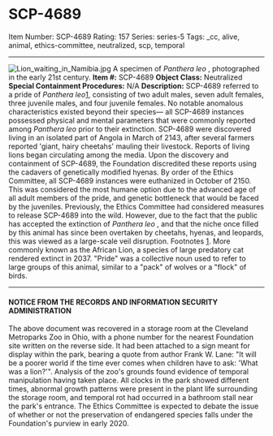 # SCP-4689
Item Number: SCP-4689
Rating: 157
Series: series-5
Tags: _cc, alive, animal, ethics-committee, neutralized, scp, temporal

---

![Lion_waiting_in_Namibia.jpg](https://upload.wikimedia.org/wikipedia/commons/7/73/Lion_waiting_in_Namibia.jpg)
A specimen of _Panthera leo_ , photographed in the early 21st century.
**Item #:** SCP-4689
**Object Class:** Neutralized
**Special Containment Procedures:** N/A
**Description:** SCP-4689 referred to a pride of _Panthera leo_[1](javascript:;), consisting of two adult males, seven adult females, three juvenile males, and four juvenile females. No notable anomalous characteristics existed beyond their species— all SCP-4689 instances possessed physical and mental parameters that were commonly reported among _Panthera leo_ prior to their extinction.
SCP-4689 were discovered living in an isolated part of Angola in March of 2143, after several farmers reported 'giant, hairy cheetahs' mauling their livestock. Reports of living lions began circulating among the media. Upon the discovery and containment of SCP-4689, the Foundation discredited these reports using the cadavers of genetically modified hyenas.
By order of the Ethics Committee, all SCP-4689 instances were euthanized in October of 2150. This was considered the most humane option due to the advanced age of all adult members of the pride, and genetic bottleneck that would be faced by the juveniles. Previously, the Ethics Committee had considered measures to release SCP-4689 into the wild. However, due to the fact that the public has accepted the extinction of _Panthera leo_ , and that the niche once filled by this animal has since been overtaken by cheetahs, hyenas, and leopards, this was viewed as a large-scale veil disruption.
Footnotes
[1](javascript:;). More commonly known as the African Lion, a species of large predatory cat rendered extinct in 2037. "Pride" was a collective noun used to refer to large groups of this animal, similar to a "pack" of wolves or a "flock" of birds.
* * *
#### NOTICE FROM THE RECORDS AND INFORMATION SECURITY ADMINISTRATION
The above document was recovered in a storage room at the Cleveland Metroparks Zoo in Ohio, with a phone number for the nearest Foundation site written on the reverse side. It had been attached to a sign meant for display within the park, bearing a quote from author Frank W. Lane: "It will be a poorer world if the time ever comes when children have to ask: 'What was a lion?'".
Analysis of the zoo's grounds found evidence of temporal manipulation having taken place. All clocks in the park showed different times, abnormal growth patterns were present in the plant life surrounding the storage room, and temporal rot had occurred in a bathroom stall near the park's entrance. The Ethics Committee is expected to debate the issue of whether or not the preservation of endangered species falls under the Foundation's purview in early 2020.